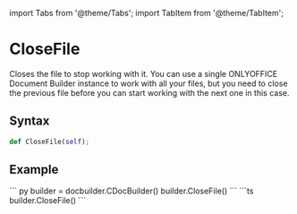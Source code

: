 import Tabs from '@theme/Tabs';
import TabItem from '@theme/TabItem';

# CloseFile

Closes the file to stop working with it. You can use a single ONLYOFFICE Document Builder instance to work with all your files, but you need to close the previous file before you can start working with the next one in this case.

## Syntax

```py
def CloseFile(self);
```

## Example

<Tabs>
    <TabItem value="python" label="Python">
        ``` py
        builder = docbuilder.CDocBuilder()
        builder.CloseFile()
        ```
    </TabItem>
    <TabItem value="builder" label=".docbuilder">
        ```ts
        builder.CloseFile()
        ```
    </TabItem>
</Tabs>

